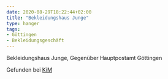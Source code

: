 ```yaml
---
date: 2020-08-29T18:22:44+02:00
title: "Bekleidungshaus Junge"
type: hanger
tags:
- Göttingen
- Bekleidungsgeschäft
---
```

Bekleidungshaus Junge, Gegenüber Hauptpostamt Göttingen

<div class="source">Gefunden bei <a href="https://www.neue-arbeit-brockensammlung.de/geschaefte/zweigstelle-kim/">KiM</a></div>
